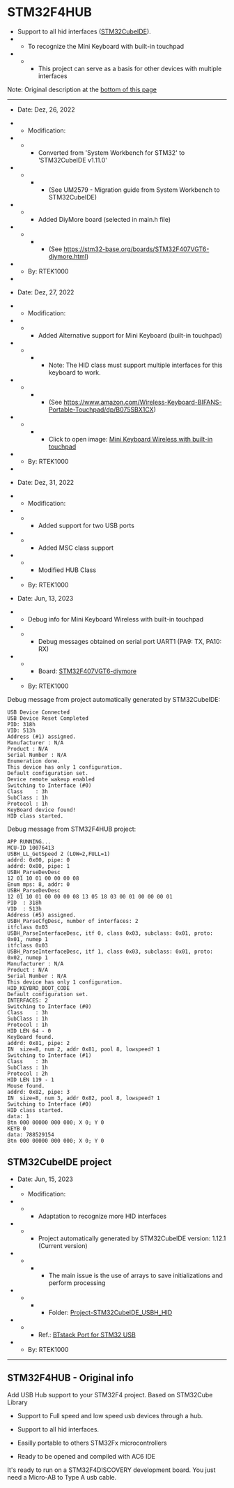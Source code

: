 # STM32F4HUB

- Support to all hid interfaces ([STM32CubeIDE](https://github.com/rtek1000/STM32F4HUB/blob/master/README.md#stm32cubeide-project)).
- - To recognize the Mini Keyboard with built-in touchpad
- - - This project can serve as a basis for other devices with multiple interfaces

Note: Original description at the [bottom of this page](https://github.com/rtek1000/STM32F4HUB/blob/master/README.md#stm32f4hub---original-info)

----

- Date: Dez, 26, 2022
- - Modification:
- - - Converted from 'System Workbench for STM32' to 'STM32CubeIDE v1.11.0'
- - - - (See UM2579 - Migration guide from System Workbench to STM32CubeIDE)
- - - Added DiyMore board (selected in main.h file)
- - - - (See https://stm32-base.org/boards/STM32F407VGT6-diymore.html)
- - By: RTEK1000
-
- Date: Dez, 27, 2022
- - Modification:
- - - Added Alternative support for Mini Keyboard (built-in touchpad)
- - - - Note: The HID class must support multiple interfaces for this keyboard to work.
- - - - (See https://www.amazon.com/Wireless-Keyboard-BIFANS-Portable-Touchpad/dp/B075SBX1CX)
- - - - Click to open image: [Mini Keyboard Wireless with built-in touchpad](https://raw.githubusercontent.com/rtek1000/STM32F4HUB/master/Project-STM32CubeIDE_Mini_Keyboard/Mini_Keyboard1.jpg)
- - By: RTEK1000
-
- Date: Dez, 31, 2022
- - Modification:
- - - Added support for two USB ports
- - - Added MSC class support
- - - Modified HUB Class
- - By: RTEK1000

- Date: Jun, 13, 2023
- - Debug info for Mini Keyboard Wireless with built-in touchpad
- - - Debug messages obtained on serial port UART1 (PA9: TX, PA10: RX)
- - - Board: [STM32F407VGT6-diymore](https://stm32-base.org/boards/STM32F407VGT6-diymore.html)
- - By: RTEK1000

Debug message from project automatically generated by STM32CubeIDE:
```
USB Device Connected
USB Device Reset Completed
PID: 318h
VID: 513h
Address (#1) assigned.
Manufacturer : N/A
Product : N/A
Serial Number : N/A
Enumeration done.
This device has only 1 configuration.
Default configuration set.
Device remote wakeup enabled
Switching to Interface (#0)
Class    : 3h
SubClass : 1h
Protocol : 1h
KeyBoard device found!
HID class started.
```
Debug message from STM32F4HUB project:
```
APP RUNNING...
MCU-ID 10076413
USBH_LL_GetSpeed 2 (LOW=2,FULL=1)
addrd: 0x00, pipe: 0
addrd: 0x80, pipe: 1
USBH_ParseDevDesc
12 01 10 01 00 00 00 08
Enum mps: 8, addr: 0
USBH_ParseDevDesc
12 01 10 01 00 00 00 08 13 05 18 03 00 01 00 00 00 01
PID  : 318h
VID  : 513h
Address (#5) assigned.
USBH_ParseCfgDesc, number of interfaces: 2
itfclass 0x03
USBH_ParseInterfaceDesc, itf 0, class 0x03, subclass: 0x01, proto: 0x01, numep 1
itfclass 0x03
USBH_ParseInterfaceDesc, itf 1, class 0x03, subclass: 0x01, proto: 0x02, numep 1
Manufacturer : N/A
Product : N/A
Serial Number : N/A
This device has only 1 configuration.
HID_KEYBRD_BOOT_CODE
Default configuration set.
INTERFACES: 2
Switching to Interface (#0)
Class    : 3h
SubClass : 1h
Protocol : 1h
HID LEN 64 - 0
KeyBoard found.
addrd: 0x81, pipe: 2
IN  size=8, num 2, addr 0x81, pool 8, lowspeed? 1
Switching to Interface (#1)
Class    : 3h
SubClass : 1h
Protocol : 2h
HID LEN 119 - 1
Mouse found.
addrd: 0x82, pipe: 3
IN  size=8, num 3, addr 0x82, pool 8, lowspeed? 1
Switching to Interface (#0)
HID class started.
data: 1
Btn 000 00000 000 000; X 0; Y 0
KEYB 0
data: 788529154
Btn 000 00000 000 000; X 0; Y 0
```
## STM32CubeIDE project
- Date: Jun, 15, 2023
- - Modification:
- - - Adaptation to recognize more HID interfaces
- - - Project automatically generated by STM32CubeIDE version: 1.12.1 (Current version)
- - - - The main issue is the use of arrays to save initializations and perform processing
- - - - Folder: [Project-STM32CubeIDE_USBH_HID](https://github.com/rtek1000/STM32F4HUB/tree/master/Project-STM32CubeIDE_USBH_HID)
- - - Ref.: [BTstack Port for STM32 USB](https://bluekitchen-gmbh.com/btstack-stm32-usb-port/)
- - By: RTEK1000

-----

## STM32F4HUB - Original info

Add USB Hub support to your STM32F4 project. Based on STM32Cube Library

* Support to Full speed and low speed usb devices through a hub. 
* Support to all hid interfaces.
* Easilly portable to others STM32Fx microcontrollers

* Ready to be opened and compiled with AC6 IDE

It's ready to run on a STM32F4DISCOVERY development board. You just need a Micro-AB to Type A usb cable.
